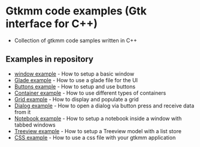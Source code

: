 # Gtkmm code examples (Gtk interface for C++)

- Collection of gtkmm code samples written in C++ 

## Examples in repository

- [window example](https://github.com/nix42/gtkmm-code-examples/tree/master/src/window-example) - How to setup a basic window
- [Glade example](https://github.com/nix42/gtkmm-code-examples/tree/master/src/glade-example) - How to use a glade file for the UI
- [Buttons example](https://github.com/nix42/gtkmm-code-examples/tree/master/src/buttons-example) - How to setup and use buttons
- [Container example](https://github.com/nix42/gtkmm-code-examples/tree/master/src/container-example) - How to use different types of containers
- [Grid example](https://github.com/nix42/gtkmm-code-examples/tree/master/src/grid-example) - How to display and populate a grid
- [Dialog example](https://github.com/nix42/gtkmm-code-examples/tree/master/src/dialog-example) - How to open a dialog via button press and receive data from it
- [Notebook example](https://github.com/nix42/gtkmm-code-examples/tree/master/src/notebook-example) - How to setup a notebook inside a window with tabbed windows
- [Treeview example](https://github.com/nix42/gtkmm-code-examples/tree/master/src/treeview-example) - How to setup a Treeview model with a list store
- [CSS example](https://github.com/nix42/gtkmm-code-examples/tree/master/src/css-example) - How to use a css file with your gtkmm application

